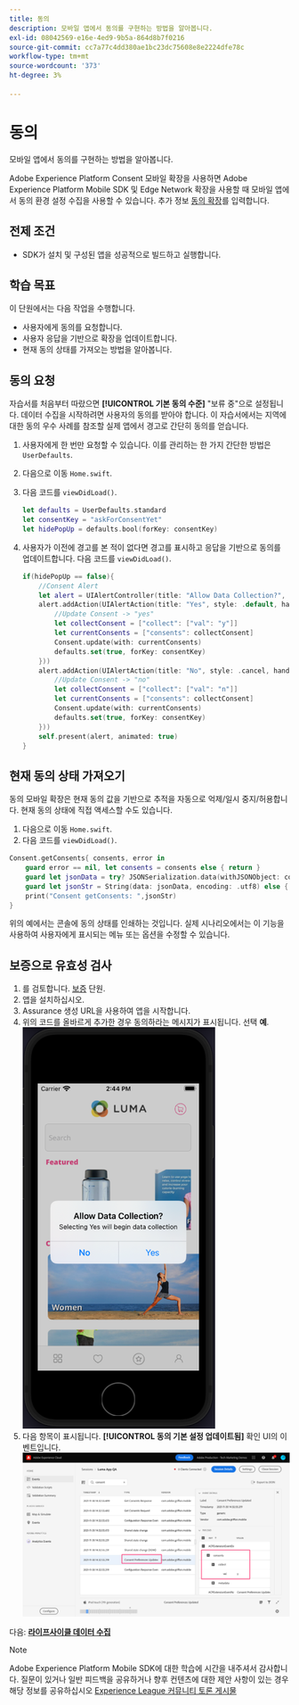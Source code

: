 ```yaml
---
title: 동의
description: 모바일 앱에서 동의를 구현하는 방법을 알아봅니다.
exl-id: 08042569-e16e-4ed9-9b5a-864d8b7f0216
source-git-commit: cc7a77c4dd380ae1bc23dc75608e8e2224dfe78c
workflow-type: tm+mt
source-wordcount: '373'
ht-degree: 3%

---
```


# 동의

모바일 앱에서 동의를 구현하는 방법을 알아봅니다.

Adobe Experience Platform Consent 모바일 확장을 사용하면 Adobe Experience Platform Mobile SDK 및 Edge Network 확장을 사용할 때 모바일 앱에서 동의 환경 설정 수집을 사용할 수 있습니다. 추가 정보 [동의 확장](https://aep-sdks.gitbook.io/docs/foundation-extensions/consent-for-edge-network)를 입력합니다.

## 전제 조건

* SDK가 설치 및 구성된 앱을 성공적으로 빌드하고 실행합니다.

## 학습 목표

이 단원에서는 다음 작업을 수행합니다.

* 사용자에게 동의를 요청합니다.
* 사용자 응답을 기반으로 확장을 업데이트합니다.
* 현재 동의 상태를 가져오는 방법을 알아봅니다.

## 동의 요청

자습서를 처음부터 따랐으면 **[!UICONTROL 기본 동의 수준]** &quot;보류 중&quot;으로 설정됩니다. 데이터 수집을 시작하려면 사용자의 동의를 받아야 합니다. 이 자습서에서는 지역에 대한 동의 우수 사례를 참조할 실제 앱에서 경고로 간단히 동의를 얻습니다.

1. 사용자에게 한 번만 요청할 수 있습니다. 이를 관리하는 한 가지 간단한 방법은 `UserDefaults`.
1. 다음으로 이동 `Home.swift`.
1. 다음 코드를 `viewDidLoad()`.

   ```swift
   let defaults = UserDefaults.standard
   let consentKey = "askForConsentYet"
   let hidePopUp = defaults.bool(forKey: consentKey)
   ```

1. 사용자가 이전에 경고를 본 적이 없다면 경고를 표시하고 응답을 기반으로 동의를 업데이트합니다. 다음 코드를 `viewDidLoad()`.

   ```swift
   if(hidePopUp == false){
       //Consent Alert
       let alert = UIAlertController(title: "Allow Data Collection?", message: "Selecting Yes will begin data collection", preferredStyle: .alert)
       alert.addAction(UIAlertAction(title: "Yes", style: .default, handler: { action in
           //Update Consent -> "yes"
           let collectConsent = ["collect": ["val": "y"]]
           let currentConsents = ["consents": collectConsent]
           Consent.update(with: currentConsents)
           defaults.set(true, forKey: consentKey)
       }))
       alert.addAction(UIAlertAction(title: "No", style: .cancel, handler: { action in
           //Update Consent -> "no"
           let collectConsent = ["collect": ["val": "n"]]
           let currentConsents = ["consents": collectConsent]
           Consent.update(with: currentConsents)
           defaults.set(true, forKey: consentKey)
       }))
       self.present(alert, animated: true)
   }
   ```


## 현재 동의 상태 가져오기

동의 모바일 확장은 현재 동의 값을 기반으로 추적을 자동으로 억제/일시 중지/허용합니다. 현재 동의 상태에 직접 액세스할 수도 있습니다.

1. 다음으로 이동 `Home.swift`.
1. 다음 코드를 `viewDidLoad()`.

```swift
Consent.getConsents{ consents, error in
    guard error == nil, let consents = consents else { return }
    guard let jsonData = try? JSONSerialization.data(withJSONObject: consents, options: .prettyPrinted) else { return }
    guard let jsonStr = String(data: jsonData, encoding: .utf8) else { return }
    print("Consent getConsents: ",jsonStr)
}
```

위의 예에서는 콘솔에 동의 상태를 인쇄하는 것입니다. 실제 시나리오에서는 이 기능을 사용하여 사용자에게 표시되는 메뉴 또는 옵션을 수정할 수 있습니다.

## 보증으로 유효성 검사

1. 를 검토합니다. [보증](assurance.md) 단원.
1. 앱을 설치하십시오.
1. Assurance 생성 URL을 사용하여 앱을 시작합니다.
1. 위의 코드를 올바르게 추가한 경우 동의하라는 메시지가 표시됩니다. 선택 **예**.
   ![동의 팝업](assets/mobile-consent-validate.png)
1. 다음 항목이 표시됩니다. **[!UICONTROL 동의 기본 설정 업데이트됨]** 확인 UI의 이벤트입니다.
   ![동의 유효성 검사](assets/mobile-consent-update.png)

다음: **[라이프사이클 데이터 수집](lifecycle-data.md)**

>[!NOTE]
>
>Adobe Experience Platform Mobile SDK에 대한 학습에 시간을 내주셔서 감사합니다. 질문이 있거나 일반 피드백을 공유하거나 향후 컨텐츠에 대한 제안 사항이 있는 경우 해당 정보를 공유하십시오 [Experience League 커뮤니티 토론 게시물](https://experienceleaguecommunities.adobe.com/t5/adobe-experience-platform-launch/tutorial-discussion-implement-adobe-experience-cloud-in-mobile/td-p/443796)
